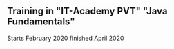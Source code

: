 ## Training in **"IT-Academy PVT"** "Java Fundamentals" </r>
Starts February 2020
finished April 2020
